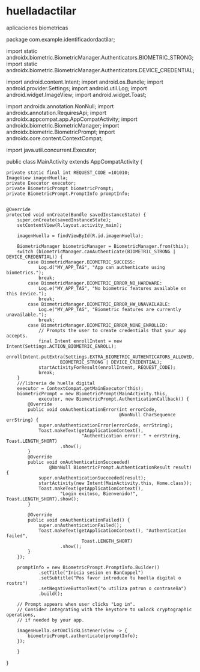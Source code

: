 # huelladactilar
aplicaciones biometricas

package com.example.identificadordactilar;


import static androidx.biometric.BiometricManager.Authenticators.BIOMETRIC_STRONG;
import static androidx.biometric.BiometricManager.Authenticators.DEVICE_CREDENTIAL;

import android.content.Intent;
import android.os.Bundle;
import android.provider.Settings;
import android.util.Log;
import android.widget.ImageView;
import android.widget.Toast;

import androidx.annotation.NonNull;
import androidx.annotation.RequiresApi;
import androidx.appcompat.app.AppCompatActivity;
import androidx.biometric.BiometricManager;
import androidx.biometric.BiometricPrompt;
import androidx.core.content.ContextCompat;

import java.util.concurrent.Executor;


public class MainActivity extends AppCompatActivity {


    private static final int REQUEST_CODE =101010;
    ImageView imagenHuella;
    private Executor executor;
    private BiometricPrompt biometricPrompt;
    private BiometricPrompt.PromptInfo promptInfo;


    @Override
    protected void onCreate(Bundle savedInstanceState) {
        super.onCreate(savedInstanceState);
        setContentView(R.layout.activity_main);

        imagenHuella = findViewById(R.id.imagenHuella);

        BiometricManager biometricManager = BiometricManager.from(this);
        switch (biometricManager.canAuthenticate(BIOMETRIC_STRONG | DEVICE_CREDENTIAL)) {
            case BiometricManager.BIOMETRIC_SUCCESS:
                Log.d("MY_APP_TAG", "App can authenticate using biometrics.");
                break;
            case BiometricManager.BIOMETRIC_ERROR_NO_HARDWARE:
                Log.e("MY_APP_TAG", "No biometric features available on this device.");
                break;
            case BiometricManager.BIOMETRIC_ERROR_HW_UNAVAILABLE:
                Log.e("MY_APP_TAG", "Biometric features are currently unavailable.");
                break;
            case BiometricManager.BIOMETRIC_ERROR_NONE_ENROLLED:
                // Prompts the user to create credentials that your app accepts.
                final Intent enrollIntent = new Intent(Settings.ACTION_BIOMETRIC_ENROLL);
                enrollIntent.putExtra(Settings.EXTRA_BIOMETRIC_AUTHENTICATORS_ALLOWED,
                        BIOMETRIC_STRONG | DEVICE_CREDENTIAL);
                startActivityForResult(enrollIntent, REQUEST_CODE);
                break;
        }
        ///libreria de huella digital
        executor = ContextCompat.getMainExecutor(this);
        biometricPrompt = new BiometricPrompt(MainActivity.this,
                executor, new BiometricPrompt.AuthenticationCallback() {
            @Override
            public void onAuthenticationError(int errorCode,
                                              @NonNull CharSequence errString) {
                super.onAuthenticationError(errorCode, errString);
                Toast.makeText(getApplicationContext(),
                                "Authentication error: " + errString, Toast.LENGTH_SHORT)
                        .show();
            }
            @Override
            public void onAuthenticationSucceeded(
                    @NonNull BiometricPrompt.AuthenticationResult result) {
                super.onAuthenticationSucceeded(result);
                startActivity(new Intent(MainActivity.this, Home.class));
                Toast.makeText(getApplicationContext(),
                        "Login exitoso, Bienvenido!", Toast.LENGTH_SHORT).show();
            }

            @Override
            public void onAuthenticationFailed() {
                super.onAuthenticationFailed();
                Toast.makeText(getApplicationContext(), "Authentication failed",
                                Toast.LENGTH_SHORT)
                        .show();
            }
        });

        promptInfo = new BiometricPrompt.PromptInfo.Builder()
                .setTitle("Inicia sesion en BanCoppel")
                .setSubtitle("Pos favor introduce tu huella digital o rostro")
                .setNegativeButtonText("o utiliza patron o contraseña")
                .build();

        // Prompt appears when user clicks "Log in".
        // Consider integrating with the keystore to unlock cryptographic operations,
        // if needed by your app.

        imagenHuella.setOnClickListener(view -> {
            biometricPrompt.authenticate(promptInfo);
        });

        }
}
